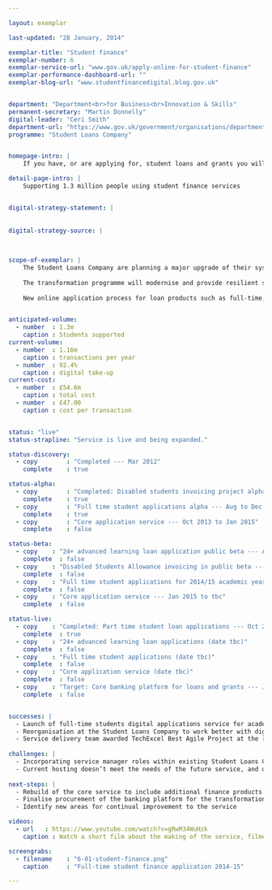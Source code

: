 ```yaml
---

layout: exemplar

last-updated: "28 January, 2014"

exemplar-title: "Student finance"
exemplar-number: 6
exemplar-service-url: "www.gov.uk/apply-online-for-student-finance"
exemplar-performance-dashboard-url: ""
exemplar-blog-url: "www.studentfinancedigital.blog.gov.uk"


department: "Department<br>for Business<br>Innovation & Skills"
permanent-secretary: "Martin Donnelly"
digital-leader: "Ceri Smith"
department-url: "https://www.gov.uk/government/organisations/department-for-business-innovation-skills"
programme: "Student Loans Company"


homepage-intro: |
    If you have, or are applying for, student loans and grants you will be able to manage them using an improved online service

detail-page-intro: |
    Supporting 1.3 million people using student finance services


digital-strategy-statement: |
    
    
digital-strategy-source: |
    
    

scope-of-exemplar: |
    The Student Loans Company are planning a major upgrade of their systems to deliver services that are simple, transparent and user-friendly.
    
    The transformation programme will modernise and provide resilient systems in order to deliver the government’s higher education reform programme and better meet the needs of users.
    
    New online application process for loan products such as full-time, part-time and 24+ Advanced Learning Loans have already launched.


anticipated-volume:
  - number  : 1.3m
    caption : Students supported
current-volume:
  - number  : 1.16m
    caption : transactions per year
  - number  : 92.4%
    caption : digital take-up
current-cost:
  - number  : £54.6m
    caption : total cost
  - number  : £47.00
    caption : cost per transaction


status: "live"
status-strapline: "Service is live and being expanded."

status-discovery:
  - copy        : "Completed --- Mar 2012"
    complete    : true

status-alpha:
  - copy        : "Completed: Disabled students invoicing project alpha --- Sep to Oct 2013"
    complete    : true
  - copy        : "Full time student applications alpha --- Aug to Dec 2013"
    complete    : true
  - copy        : "Core application service --- Oct 2013 to Jan 2015"
    complete    : false

status-beta:
  - copy    : "24+ advanced learning loan application public beta --- Aug 2013 to Aug 2014"
    complete  : false
  - copy    : "Disabled Students Allowance invoicing in public beta --- Dec 2013 to Mar 2014"
    complete  : false
  - copy    : "Full time student applications for 2014/15 academic year public beta --- Jan 2014 to tbc"
    complete  : false
  - copy    : "Core application service --- Jan 2015 to tbc"
    complete  : false

status-live:
  - copy    : "Completed: Part time student loan applications --- Oct 2012"
    complete  : true
  - copy    : "24+ advanced learning loan applications (date tbc)"
    complete  : false
  - copy    : "Full time student applications (date tbc)"
    complete  : false
  - copy    : "Core application service (date tbc)"
    complete  : false
  - copy    : "Target: Core banking platform for loans and grants --- Jan 2015"
    complete  : false


successes: |
  - Launch of full-time students digital applications service for academic year 2014 / 2015
  - Reorganisation at the Student Loans Company to work better with digital services
  - Service delivery team awarded TechExcel Best Agile Project at the [European Testing Awards](http://www.softwaretestingawards.com/2013winners.html)
  
challenges: |
  - Incorporating service manager roles within existing Student Loans Company business transformation programme
  - Current hosting doesn’t meet the needs of the future service, and upgrading is taking longer than expected
  
next-steps: |
  - Rebuild of the core service to include additional finance products
  - Finalise procurement of the banking platform for the transformation programme
  - Identify new areas for continual improvement to the service  

videos:
  - url   : https://www.youtube.com/watch?v=gRwM34WuHzk
    caption : Watch a short film about the making of the service, filmed in June 2013.

screengrabs:
  - filename    : "6-01-student-finance.png"
    caption     : "Full-time student finance application 2014-15" 

---
```




